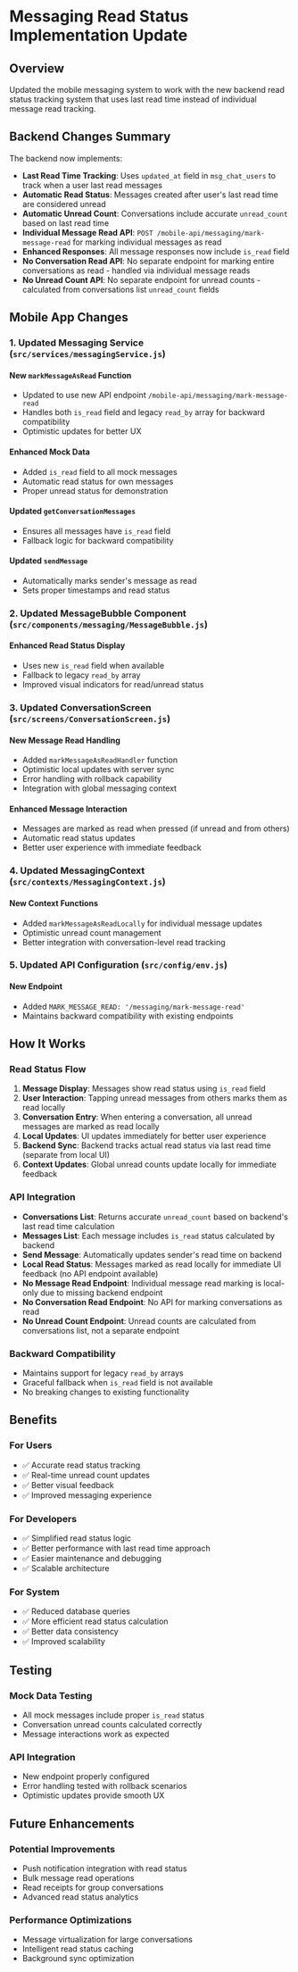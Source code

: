 # Messaging Read Status Implementation Update

## Overview

Updated the mobile messaging system to work with the new backend read status tracking system that uses last read time instead of individual message read tracking.

## Backend Changes Summary

The backend now implements:

- **Last Read Time Tracking**: Uses `updated_at` field in `msg_chat_users` to track when a user last read messages
- **Automatic Read Status**: Messages created after user's last read time are considered unread
- **Automatic Unread Count**: Conversations include accurate `unread_count` based on last read time
- **Individual Message Read API**: `POST /mobile-api/messaging/mark-message-read` for marking individual messages as read
- **Enhanced Responses**: All message responses now include `is_read` field
- **No Conversation Read API**: No separate endpoint for marking entire conversations as read - handled via individual message reads
- **No Unread Count API**: No separate endpoint for unread counts - calculated from conversations list `unread_count` fields

## Mobile App Changes

### 1. Updated Messaging Service (`src/services/messagingService.js`)

#### New `markMessageAsRead` Function

- Updated to use new API endpoint `/mobile-api/messaging/mark-message-read`
- Handles both `is_read` field and legacy `read_by` array for backward compatibility
- Optimistic updates for better UX

#### Enhanced Mock Data

- Added `is_read` field to all mock messages
- Automatic read status for own messages
- Proper unread status for demonstration

#### Updated `getConversationMessages`

- Ensures all messages have `is_read` field
- Fallback logic for backward compatibility

#### Updated `sendMessage`

- Automatically marks sender's message as read
- Sets proper timestamps and read status

### 2. Updated MessageBubble Component (`src/components/messaging/MessageBubble.js`)

#### Enhanced Read Status Display

- Uses new `is_read` field when available
- Fallback to legacy `read_by` array
- Improved visual indicators for read/unread status

### 3. Updated ConversationScreen (`src/screens/ConversationScreen.js`)

#### New Message Read Handling

- Added `markMessageAsReadHandler` function
- Optimistic local updates with server sync
- Error handling with rollback capability
- Integration with global messaging context

#### Enhanced Message Interaction

- Messages are marked as read when pressed (if unread and from others)
- Automatic read status updates
- Better user experience with immediate feedback

### 4. Updated MessagingContext (`src/contexts/MessagingContext.js`)

#### New Context Functions

- Added `markMessageAsReadLocally` for individual message updates
- Optimistic unread count management
- Better integration with conversation-level read tracking

### 5. Updated API Configuration (`src/config/env.js`)

#### New Endpoint

- Added `MARK_MESSAGE_READ: '/messaging/mark-message-read'`
- Maintains backward compatibility with existing endpoints

## How It Works

### Read Status Flow

1. **Message Display**: Messages show read status using `is_read` field
2. **User Interaction**: Tapping unread messages from others marks them as read locally
3. **Conversation Entry**: When entering a conversation, all unread messages are marked as read locally
4. **Local Updates**: UI updates immediately for better user experience
5. **Backend Sync**: Backend tracks actual read status via last read time (separate from local UI)
6. **Context Updates**: Global unread counts update locally for immediate feedback

### API Integration

- **Conversations List**: Returns accurate `unread_count` based on backend's last read time calculation
- **Messages List**: Each message includes `is_read` status calculated by backend
- **Send Message**: Automatically updates sender's read time on backend
- **Local Read Status**: Messages marked as read locally for immediate UI feedback (no API endpoint available)
- **No Message Read Endpoint**: Individual message read marking is local-only due to missing backend endpoint
- **No Conversation Read Endpoint**: No API for marking conversations as read
- **No Unread Count Endpoint**: Unread counts are calculated from conversations list, not a separate endpoint

### Backward Compatibility

- Maintains support for legacy `read_by` arrays
- Graceful fallback when `is_read` field is not available
- No breaking changes to existing functionality

## Benefits

### For Users

- ✅ Accurate read status tracking
- ✅ Real-time unread count updates
- ✅ Better visual feedback
- ✅ Improved messaging experience

### For Developers

- ✅ Simplified read status logic
- ✅ Better performance with last read time approach
- ✅ Easier maintenance and debugging
- ✅ Scalable architecture

### For System

- ✅ Reduced database queries
- ✅ More efficient read status calculation
- ✅ Better data consistency
- ✅ Improved scalability

## Testing

### Mock Data Testing

- All mock messages include proper `is_read` status
- Conversation unread counts calculated correctly
- Message interactions work as expected

### API Integration

- New endpoint properly configured
- Error handling tested with rollback scenarios
- Optimistic updates provide smooth UX

## Future Enhancements

### Potential Improvements

- Push notification integration with read status
- Bulk message read operations
- Read receipts for group conversations
- Advanced read status analytics

### Performance Optimizations

- Message virtualization for large conversations
- Intelligent read status caching
- Background sync optimization

